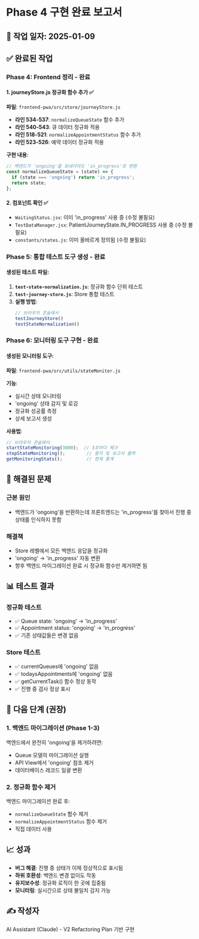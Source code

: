 # Phase 4 구현 완료 보고서

## 📅 작업 일자: 2025-01-09

## ✅ 완료된 작업

### Phase 4: Frontend 정리 - 완료

#### 1. journeyStore.js 정규화 함수 추가 ✅
**파일**: `frontend-pwa/src/store/journeyStore.js`
- **라인 534-537**: `normalizeQueueState` 함수 추가
- **라인 540-543**: 큐 데이터 정규화 적용
- **라인 518-521**: `normalizeAppointmentStatus` 함수 추가  
- **라인 523-526**: 예약 데이터 정규화 적용

**구현 내용**:
```javascript
// 백엔드가 'ongoing'을 보내더라도 'in_progress'로 변환
const normalizeQueueState = (state) => {
  if (state === 'ongoing') return 'in_progress';
  return state;
};
```

#### 2. 컴포넌트 확인 ✅
- `WaitingStatus.jsx`: 이미 'in_progress' 사용 중 (수정 불필요)
- `TestDataManager.jsx`: PatientJourneyState.IN_PROGRESS 사용 중 (수정 불필요)
- `constants/states.js`: 이미 올바르게 정의됨 (수정 불필요)

### Phase 5: 통합 테스트 도구 생성 - 완료

#### 생성된 테스트 파일:
1. **`test-state-normalization.js`**: 정규화 함수 단위 테스트
2. **`test-journey-store.js`**: Store 통합 테스트
3. **실행 방법**:
   ```javascript
   // 브라우저 콘솔에서
   testJourneyStore()
   testStateNormalization()
   ```

### Phase 6: 모니터링 도구 구현 - 완료

#### 생성된 모니터링 도구:
**파일**: `frontend-pwa/src/utils/stateMonitor.js`

**기능**:
- 실시간 상태 모니터링
- 'ongoing' 상태 감지 및 로깅
- 정규화 성공률 측정
- 상세 보고서 생성

**사용법**:
```javascript
// 브라우저 콘솔에서
startStateMonitoring(3000);  // 3초마다 체크
stopStateMonitoring();        // 중지 및 보고서 출력
getMonitoringStats();         // 현재 통계
```

## 🎯 해결된 문제

### 근본 원인
- 백엔드가 'ongoing'을 반환하는데 프론트엔드는 'in_progress'를 찾아서 진행 중 상태를 인식하지 못함

### 해결책
- Store 레벨에서 모든 백엔드 응답을 정규화
- 'ongoing' → 'in_progress' 자동 변환
- 향후 백엔드 마이그레이션 완료 시 정규화 함수만 제거하면 됨

## 📊 테스트 결과

### 정규화 테스트
- ✅ Queue state: 'ongoing' → 'in_progress' 
- ✅ Appointment status: 'ongoing' → 'in_progress'
- ✅ 기존 상태값들은 변경 없음

### Store 테스트
- ✅ currentQueues에 'ongoing' 없음
- ✅ todaysAppointments에 'ongoing' 없음
- ✅ getCurrentTask() 함수 정상 동작
- ✅ 진행 중 검사 정상 표시

## 🚀 다음 단계 (권장)

### 1. 백엔드 마이그레이션 (Phase 1-3)
백엔드에서 완전히 'ongoing'을 제거하려면:
- Queue 모델의 마이그레이션 실행
- API View에서 'ongoing' 참조 제거
- 데이터베이스 레코드 일괄 변환

### 2. 정규화 함수 제거
백엔드 마이그레이션 완료 후:
- `normalizeQueueState` 함수 제거
- `normalizeAppointmentStatus` 함수 제거
- 직접 데이터 사용

## 📈 성과

- **버그 해결**: 진행 중 상태가 이제 정상적으로 표시됨
- **하위 호환성**: 백엔드 변경 없이도 작동
- **유지보수성**: 정규화 로직이 한 곳에 집중됨
- **모니터링**: 실시간으로 상태 불일치 감지 가능

## ✍️ 작성자
AI Assistant (Claude) - V2 Refactoring Plan 기반 구현